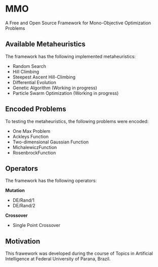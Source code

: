 # MMO

A Free and Open Source Framework for Mono-Objective Optimization Problems

Available Metaheuristics
---
The framework has the following implemented metaheuristics:

- Random Search
- Hill Climbing
- Steepest Ascent Hill-Climbing
- Differential Evolution
- Genetic Algorithm (Working in progress)
- Particle Swarm Optimization (Working in progress)

Encoded Problems
---
To testing the metaheuristics, the following problems were encoded:

- One Max Problem
- Ackleys Function
- Two-dimensional Gaussian Function
- MichalewiczFunction
- RosenbrockFunction

Operators
--
The framework has the following operators:

**Mutation**
- DE/Rand/1
- DE/Rand/2

**Crossover**
- Single Point Crossover

Motivation
---
This frawework was developed during the course of Topics in Artificial Intelligence at Federal University of Parana, Brazil.



